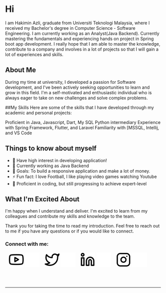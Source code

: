 # Hi  
I am Hakimin Azli, graduate from Universiti Teknologi Malaysia, where I received my Bachelor's degree in Computer Science - Software Engineering.  I am currently working as an Analyst(Java Backend). Currently mastering the fundamentals and experiencing hands on project in Spring boot app development. I really hope that I am able to master the knowledge, contribute to a company and involves in a lot of projects so that I will gain a lot of experiences and skills.


## About Me
During my time at university, I developed a passion for Software development, and I've been actively seeking opportunities to learn and grow in this field. I'm a self-motivated and enthusiastic individual who is always eager to take on new challenges and solve complex problems.

##My Skills
Here are some of the skills that I have developed through my academic and personal projects:

Proficient in Java, Javascript, Dart, My SQL
Python intermediary
Experience with Spring Framework, Flutter, and Laravel
Familiarity with [MSSQL, Intellij, and VS Code

## Things to know about myself
- 🔭 Have high interest in developing application!
- 🌱 Currently working as Java Backend
- 🥅 Goals: To build a responsive application and make a lot of money.
- ⚡ Fun fact: I love Football, I like playing video games watching Youtube
- 😬 Proficient in coding, but still progressing to achieve expert-level 

## What I'm Excited About
I'm happy when I understand and deliver. I'm excited to learn from my colleagues and contribute my skills and knowledge to the team.

Thank you for taking the time to read my introduction. Feel free to reach out to me if you have any questions or if you would like to connect.

### Connect with me:

<!-- [![website](./img/globe-light.svg)](https://codestackr.com#gh-light-mode-only)
[![website](./img/globe-dark.svg)](https://codestackr.com#gh-dark-mode-only) -->
&nbsp;&nbsp;
[![website](./img/youtube-light.svg)](https://www.youtube.com/channel/UCo3Rl86eYuWjNt0niptubqA)
[![website](./img/youtube-dark.svg)](https://www.youtube.com/channel/UCo3Rl86eYuWjNt0niptubqA)
&nbsp;&nbsp;
[![website](./img/twitter-light.svg)](https://twitter.com/hakimin_azli)
[![website](./img/twitter-dark.svg)](https://twitter.com/hakimin_azli)
&nbsp;&nbsp;
[![website](./img/linkedin-light.svg)](https://www.linkedin.com/in/hakiminazli/)
[![website](./img/linkedin-dark.svg)](https://www.linkedin.com/in/hakiminazli/)
&nbsp;&nbsp;
[![website](./img/instagram-light.svg)](https://instagram.com/)
[![website](./img/instagram-dark.svg)](https://instagram.com/)



<br />
<br />


---


<!-- [website]: https://codeSTACKr.com -->
<!-- [course]: http://vsCodeHero.com -->
[twitter]: https://twitter.com/hakimin_azli
[youtube]: https://www.youtube.com/channel/UCo3Rl86eYuWjNt0niptubqA
[instagram]: https://instagram.com/
[linkedin]: https://www.linkedin.com/in/hakiminazli/

